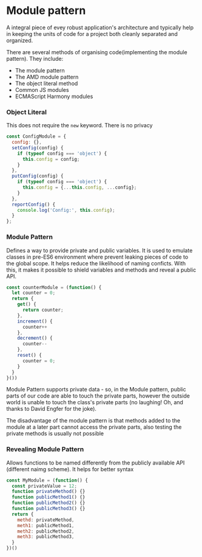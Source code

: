 # Module pattern

A integral piece of evey robust application's architecture and typically help in
keeping the units of code for a project both cleanly separated and organized.

There are several methods of organising code(implementing the module pattern). They include:
- The module pattern
- The AMD module pattern
- The object literal method
- Common JS modules
- ECMAScript Harmony modules

### Object Literal
  This does not require the `new` keyword. There is no privacy

```js
const ConfigModule = {
  config: {},
  setConfig(config) {
    if (typeof config === 'object') {
      this.config = config;
    }
  },
  putConfig(config) {
    if (typeof config === 'object') {
      this.config = {...this.config, ...config};
    }
  },
  reportConfig() {
    console.log('Config:', this.config);
  }
};
```

### Module Pattern
Defines a way to provide private and public variables. It is used to emulate classes in pre-ES6 environment where prevent leaking pieces of code to the global scope. It helps reduce the likelihood of naming conficts. With this, it makes it possible to shield variables and methods and reveal a public API.


```js
const counterModule = (function() {
  let counter = 0;
  return {
    get() {
      return counter;
    },
    increment() {
      counter++
    },
    decrement() {
      counter--
    },
    reset() {
      counter = 0;
    }
  }
}())
```

Module Pattern supports private data - so, in the Module pattern, public parts of our code are able to touch the private parts, however the outside world is unable to touch the class's private parts (no laughing! Oh, and thanks to David Engfer for the joke).

The disadvantage of the module pattern is that methods added to the module at a later part cannot access the private parts, also testing the private methods is usually not possible

### Revealing Module Pattern

Allows functions to be named differently from the publicly available API (different naimg scheme). It helps for better syntax

```js
const MyModule = (function() {
  const privateValue = 12;
  function privateMethod() {}
  function publicMethod1() {}
  function publicMethod2() {}
  function publicMethod3() {}
  return {
    methd: privateMethod,
    meth1: publicMethod1,
    meth2: publicMethod2,
    meth3: publicMethod3,
  }
})()
```